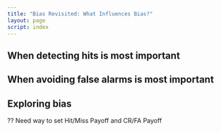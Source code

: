 ```yaml
---
title: "Bias Revisited: What Influences Bias?"
layout: page
script: index
---
```


## When detecting hits is most important

<sdt-example-human>
  <sdt-control run pause reset></sdt-control>
  <rdk-task coherence=".5" trials="10"></rdk-task>
  <sdt-response interactive trial feedback="outcome" payoff="total" hit-payoff="100" miss-payoff="-100"
    correct-rejection-payoff="10" false-alarm-payoff="-10"></sdt-response>
  <sdt-table numeric summary="stimulusRates accuracy" hits="0" misses="0"
    false-alarms="0" correct-rejections="0"></sdt-table>
  <roc-space point="all" iso-d="all" iso-c="all" far=".5" hr=".5"></roc-space>
  <sdt-model threshold bias distributions sensitivity color="outcome" d="0" c="0"></sdt-model>
</sdt-example-human>

## When avoiding false alarms is most important

<sdt-example-human>
  <sdt-control run pause reset></sdt-control>
  <rdk-task coherence=".5" trials="10"></rdk-task>
  <sdt-response interactive trial feedback="outcome" payoff="total" hit-payoff="10" miss-payoff="-10"
    correct-rejection-payoff="100" false-alarm-payoff="-100"></sdt-response>
  <sdt-table numeric summary="stimulusRates accuracy" hits="0" misses="0" false-alarms="0" correct-rejections="0">
    </sdt-table>
  <roc-space point="all" iso-d="all" iso-c="all" far=".5" hr=".5"></roc-space>
  <sdt-model threshold bias distributions sensitivity color="outcome" d="0" c="0"></sdt-model>
</sdt-example-human>

## Exploring bias

?? Need way to set Hit/Miss Payoff and CR/FA Payoff
<sdt-example-human>
  <sdt-control run pause reset coherence=".5" trials="10"></sdt-control>
  <rdk-task coherence=".5" trials="10"></rdk-task>
  <sdt-response interactive trial feedback="outcome" payoff="total" hit-payoff="10" miss-payoff="-10"
    correct-rejection-payoff="100" false-alarm-payoff="-100"></sdt-response>
  <sdt-table numeric summary="stimulusRates accuracy" hits="0" misses="0" false-alarms="0" correct-rejections="0">
    </sdt-table>
  <roc-space point="all" iso-d="all" iso-c="all" history far=".5" hr=".5"></roc-space>
  <sdt-model threshold bias distributions sensitivity color="outcome" d="0" c="0"></sdt-model>
</sdt-example-human>

